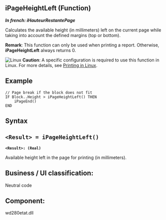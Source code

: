 
## iPageHeightLeft (Function)

***In french: iHauteurRestantePage***



<a name="XUse"></a>
<a name="Use"></a>
<a name="description"></a>
Calculates the available height (in millimeters) left on the current page while taking into account the defined margins (top or bottom).

**Remark**: This function can only be used when printing a report. Otherwise, **iPageHeightLeft** always returns 0.

![Linux](https://doc.pcsoft.fr/ext/images/us/LX.png) **Caution**: A specific configuration is required to use this function in Linux. For more details, see [Printing in Linux](../Editeurs/9000078.md). 


<a name="Example1"></a>
<a name="sample_code"></a>

## Example


```wl
// Page break if the block does not fit
IF Block..Height > iPageHeightLeft() THEN
	iPageEnd()
END
```

<a name="XSYNTAX"></a>
<a name="SYNTAX1"></a>

## Syntax

`<Result> = iPageHeightLeft()`
---

**`<Result>: (Real)`**

Available height left in the page for printing (in millimeters).  



<a name="XComponent"></a>

## Business / UI classification:
Neutral code
## Component:
wd280etat.dll
